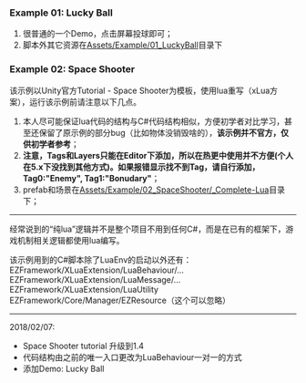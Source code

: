 ### Example 01: Lucky Ball
1. 很普通的一个Demo，点击屏幕投球即可；
1. 脚本外其它资源在[Assets/Example/01_LuckyBall](01_LuckyBall)目录下

### Example 02: Space Shooter
该示例以Unity官方Tutorial - Space Shooter为模板，使用lua重写（xLua方案），运行该示例前请注意以下几点。
1. 本人尽可能保证lua代码的结构与C#代码结构相似，方便初学者对比学习，甚至还保留了原示例的部分bug（比如物体没销毁啥的），**该示例并不官方，仅供初学者参考**；
1. **注意，Tags和Layers只能在Editor下添加，所以在热更中使用并不方便(个人在5.x下没找到其他方式)。如果报错显示找不到Tag，请自行添加，Tag0:"Enemy", Tag1:"Bonudary"**；
1. prefab和场景在[Assets/Example/02_SpaceShooter/_Complete-Lua](02_SpaceShooter/_Complete-Lua)目录下；

-----
经常说到的“纯lua”逻辑并不是整个项目不用到任何C#，而是在已有的框架下，游戏机制相关逻辑都使用lua编写。

该示例用到的C#脚本除了LuaEnv的启动以外还有：  
EZFramework/XLuaExtension/LuaBehaviour/...  
EZFramework/XLuaExtension/LuaMessage/...  
EZFramework/XLuaExtension/LuaUtility  
EZFramework/Core/Manager/EZResource（这个可以忽略）

-----
2018/02/07: 
- Space Shooter tutorial 升级到1.4
- 代码结构由之前的唯一入口更改为LuaBehaviour一对一的方式
- 添加Demo: Lucky Ball